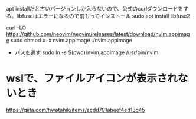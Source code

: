 apt installだと古いバージョンしか入らないので、公式のcurlダウンロードをする。libfuseはエラーになるので前もってインストール
sudo apt install libfuse2

curl -LO https://github.com/neovim/neovim/releases/latest/download/nvim.appimage
sudo chmod u+x nvim.appimage
./nvim.appimage

- パスを通す
sudo ln -s $(pwd)/nvim.appimage /usr/bin/nvim

# wslで、ファイルアイコンが表示されないとき
https://qiita.com/hwatahik/items/acdd791abeef4ed13c45